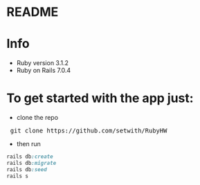 # README

# Info

- Ruby version 3.1.2
- Ruby on Rails 7.0.4

#

# To get started with the app just:

- clone the repo
<pre> git clone https://github.com/setwith/RubyHW </pre>

- then run

```ruby
rails db:create
rails db:migrate
rails db:seed
rails s
```
